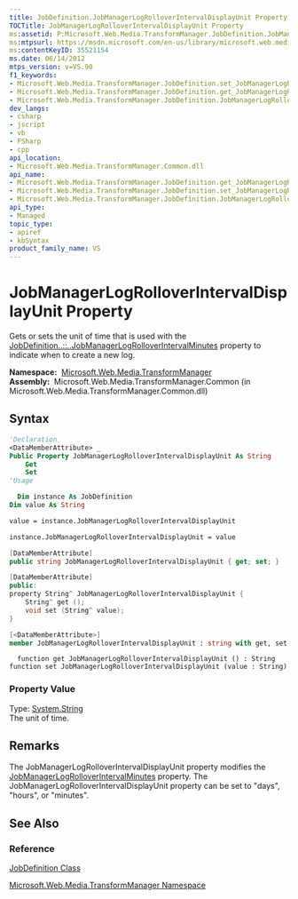 ```yaml
---
title: JobDefinition.JobManagerLogRolloverIntervalDisplayUnit Property (Microsoft.Web.Media.TransformManager)
TOCTitle: JobManagerLogRolloverIntervalDisplayUnit Property
ms:assetid: P:Microsoft.Web.Media.TransformManager.JobDefinition.JobManagerLogRolloverIntervalDisplayUnit
ms:mtpsurl: https://msdn.microsoft.com/en-us/library/microsoft.web.media.transformmanager.jobdefinition.jobmanagerlogrolloverintervaldisplayunit(v=VS.90)
ms:contentKeyID: 35521154
ms.date: 06/14/2012
mtps_version: v=VS.90
f1_keywords:
- Microsoft.Web.Media.TransformManager.JobDefinition.set_JobManagerLogRolloverIntervalDisplayUnit
- Microsoft.Web.Media.TransformManager.JobDefinition.get_JobManagerLogRolloverIntervalDisplayUnit
- Microsoft.Web.Media.TransformManager.JobDefinition.JobManagerLogRolloverIntervalDisplayUnit
dev_langs:
- csharp
- jscript
- vb
- FSharp
- cpp
api_location:
- Microsoft.Web.Media.TransformManager.Common.dll
api_name:
- Microsoft.Web.Media.TransformManager.JobDefinition.get_JobManagerLogRolloverIntervalDisplayUnit
- Microsoft.Web.Media.TransformManager.JobDefinition.set_JobManagerLogRolloverIntervalDisplayUnit
- Microsoft.Web.Media.TransformManager.JobDefinition.JobManagerLogRolloverIntervalDisplayUnit
api_type:
- Managed
topic_type:
- apiref
- kbSyntax
product_family_name: VS
---
```


# JobManagerLogRolloverIntervalDisplayUnit Property

Gets or sets the unit of time that is used with the [JobDefinition..::..JobManagerLogRolloverIntervalMinutes](jobdefinition-jobmanagerlogrolloverintervalminutes-property-microsoft-web-media-transformmanager.md) property to indicate when to create a new log.

**Namespace:**  [Microsoft.Web.Media.TransformManager](microsoft-web-media-transformmanager-namespace.md)  
**Assembly:**  Microsoft.Web.Media.TransformManager.Common (in Microsoft.Web.Media.TransformManager.Common.dll)

## Syntax

```vb
'Declaration
<DataMemberAttribute> _
Public Property JobManagerLogRolloverIntervalDisplayUnit As String
    Get
    Set
'Usage

  Dim instance As JobDefinition
Dim value As String

value = instance.JobManagerLogRolloverIntervalDisplayUnit

instance.JobManagerLogRolloverIntervalDisplayUnit = value
```

```csharp
[DataMemberAttribute]
public string JobManagerLogRolloverIntervalDisplayUnit { get; set; }
```

```cpp
[DataMemberAttribute]
public:
property String^ JobManagerLogRolloverIntervalDisplayUnit {
    String^ get ();
    void set (String^ value);
}
```

``` fsharp
[<DataMemberAttribute>]
member JobManagerLogRolloverIntervalDisplayUnit : string with get, set
```

```jscript
  function get JobManagerLogRolloverIntervalDisplayUnit () : String
function set JobManagerLogRolloverIntervalDisplayUnit (value : String)
```

### Property Value

Type: [System.String](https://msdn.microsoft.com/library/s1wwdcbf)  
The unit of time.  

## Remarks

The JobManagerLogRolloverIntervalDisplayUnit property modifies the [JobManagerLogRolloverIntervalMinutes](jobdefinition-jobmanagerlogrolloverintervalminutes-property-microsoft-web-media-transformmanager.md) property. The JobManagerLogRolloverIntervalDisplayUnit property can be set to "days", "hours", or "minutes".

## See Also

### Reference

[JobDefinition Class](jobdefinition-class-microsoft-web-media-transformmanager.md)

[Microsoft.Web.Media.TransformManager Namespace](microsoft-web-media-transformmanager-namespace.md)

